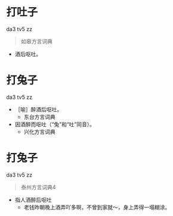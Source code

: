 # 打吐子
da3 tv5 zz
> 如皋方言词典
- 酒后呕吐。

# 打兔子
da3 tv5 zz
+ ［喻］醉酒后呕吐。
  * 东台方言词典
+ 因酒醉而呕吐（“兔”和“吐”同音）。
  * 兴化方言词典

# 打兔子
da3 tv5 zz
> 泰州方言词典4
- 指人酒醉后呕吐
  - 老钱昨朝晚上酒弄吖多啊，不曾到家就～，身上弄得一塌糊涂。
